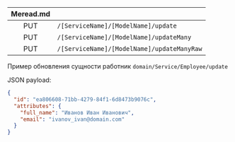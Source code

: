 | Меread.md |                                            |
|:---------:|:-------------------------------------------|
|    PUT    | `/[ServiceName]/[ModelName]/update`        |
|    PUT    | `/[ServiceName]/[ModelName]/updateMany`    |
|    PUT    | `/[ServiceName]/[ModelName]/updateManyRaw` |

Пример обновления сущности работник `domain/Service/Employee/update`

JSON payload:

```json
{
  "id": "ea806608-71bb-4279-84f1-6d8473b9076c",
  "attributes": {
    "full_name": "Иванов Иван Иванович",
    "email": "ivanov_ivan@domain.com"
  }
}
```

